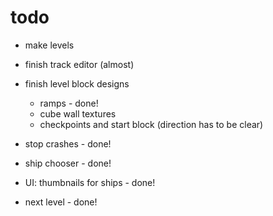 # todo

- make levels
- finish track editor (almost)
- finish level block designs
    - ramps - done!
    - cube wall textures
    - checkpoints and start block (direction has to be clear)

- stop crashes - done!
- ship chooser - done!
- UI: thumbnails for ships - done!
- next level - done!
